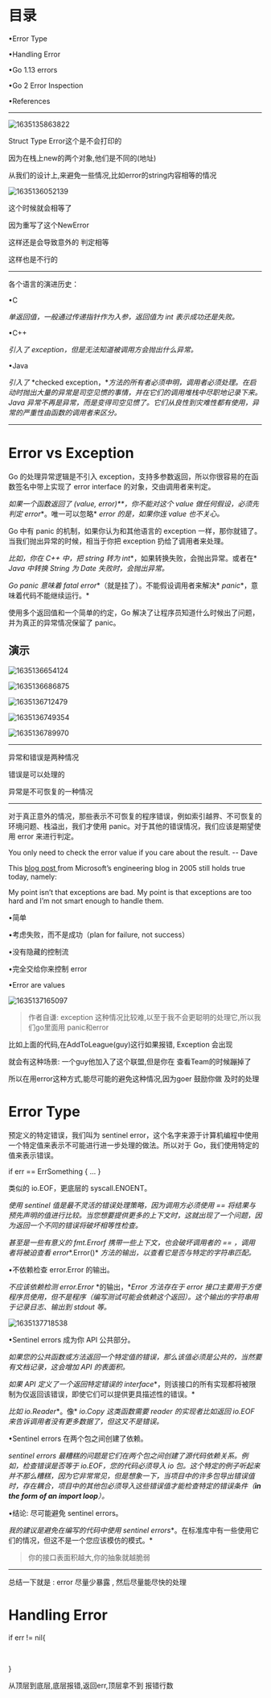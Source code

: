

# 目录

•Error Type

•Handling Error

•Go 1.13 errors

•Go 2 Error Inspection

•References

---

![1635135863822](README/1635135863822.png)





Struct Type Error这个是不会打印的

因为在栈上new的两个对象,他们是不同的(地址)

从我们的设计上,来避免一些情况,比如error的string内容相等的情况





![1635136052139](README/1635136052139.png)

 这个时候就会相等了

因为重写了这个NewError

这样还是会导致意外的 判定相等

这样也是不行的

---

各个语言的演进历史：

•C

  *单返回值，一般通过传递指针作为入参，返回值为* *int* *表示成功还是失败。*

•C++

  *引入了 exception，但是无法知道被调用方会抛出什么异常。*

•Java

  *引入了* *checked exception，**方法的所有者必须申明，调用者必须处理。在启动时抛出大量的异常是司空见惯的事情，并在它们的调用堆栈中尽职地记录下来。Java 异常不再是异常，而是变得司空见惯了。它们从良性到灾难性都有使用，异常的严重性由函数的调用者来区分。*



---

#      **Error vs Exception**  

Go 的处理异常逻辑是不引入 exception，支持多参数返回，所以你很容易的在函数签名中带上实现了 error interface 的对象，交由调用者来判定。

*如果一个函数返回了* *(value, error)**，你不能对这个* *value* *做任何假设，必须先判定* *error**。唯一可以忽略* *error* *的是，如果你连* *value* *也不关心。*

Go 中有 panic 的机制，如果你认为和其他语言的 exception 一样，那你就错了。当我们抛出异常的时候，相当于你把 exception 扔给了调用者来处理。

*比如，你在* *C++* *中，把* *string* *转为* *int**，如果转换失败，会抛出异常。或者在* *Java* *中转换* *String* *为* *Date* *失败时，会抛出异常。*

*Go panic* *意味着* *fatal error**（就是挂了）。不能假设调用者来解决* *panic**，意味着代码不能继续运行。*

使用多个返回值和一个简单的约定，Go 解决了让程序员知道什么时候出了问题，并为真正的异常情况保留了 panic。



## 演示

![1635136654124](README/1635136654124.png)

![1635136686875](README/1635136686875.png)

![1635136712479](README/1635136712479.png)

![1635136749354](README/1635136749354.png)

![1635136789970](README/1635136789970.png)





---





异常和错误是两种情况



错误是可以处理的

异常是不可恢复的一种情况

---



对于真正意外的情况，那些表示不可恢复的程序错误，例如索引越界、不可恢复的环境问题、栈溢出，我们才使用 panic。对于其他的错误情况，我们应该是期望使用 error 来进行判定。

You only need to check the error value if you care about the result. -- Dave

This [blog post ](https://devblogs.microsoft.com/oldnewthing/?p=36693)from Microsoft’s engineering blog in 2005 still holds true today, namely:

My point isn’t that exceptions are bad. My point is that exceptions are too hard and I’m not smart enough to handle them.

•简单

•考虑失败，而不是成功（plan for failure, not success）

•没有隐藏的控制流

•完全交给你来控制 error

•Error are values



![1635137165097](README/1635137165097.png)

> 作者自谦: exception 这种情况比较难,以至于我不会更聪明的处理它,所以我们go里面用 panic和error



比如上面的代码,在AddToLeague(guy)这行如果报错, Exception 会出现

就会有这种场景: 一个guy他加入了这个联盟,但是你在 查看Team的时候蹦掉了

所以在用error这种方式,能尽可能的避免这种情况,因为goer 鼓励你做 及时的处理





# Error Type





预定义的特定错误，我们叫为 sentinel error，这个名字来源于计算机编程中使用一个特定值来表示不可能进行进一步处理的做法。所以对于 Go，我们使用特定的值来表示错误。

if err == ErrSomething { … }

类似的 io.EOF，更底层的 syscall.ENOENT。





*使用 sentinel 值是最不灵活的错误处理策略，因为调用方必须使用* *==* *将结果与预先声明的值进行比较。当您想要提供更多的上下文时，这就出现了一个问题，因为返回一个不同的错误将破坏相等性检查。*

*甚至是一些有意义的* *fmt.Errorf* *携带一些上下文，也会破坏调用者的* *==* *，调用者将被迫查看 error**.Error()* *方法的输出，以查看它是否与特定的字符串匹配。*

•不依赖检查 error.Error 的输出。

  *不应该依赖检测* *error.Error* *的输出，**Error* *方法存在于* *error* *接口主要用于方便程序员使用，但不是程序（编写测试可能会依赖这个返回）。这个输出的字符串用于记录日志、输出到* *stdout* *等。*



![1635137718538](README/1635137718538.png)



•Sentinel errors 成为你 API 公共部分。

  *如果您的公共函数或方法返回一个特定值的错误，那么该值必须是公共的，当然要有文档记录，这会增加 API 的表面积。*

  *如果 API 定义了一个返回特定错误的* *interface**，则该接口的所有实现都将被限制为仅返回该错误，即使它们可以提供更具描述性的错误。*

  *比如* *io.Reader**。像* *io.Copy* *这类函数需要* *reader* *的实现者比如返回* *io.EOF* *来告诉调用者没有更多数据了，但这又不是错误。*

•Sentinel errors 在两个包之间创建了依赖。

  *sentinel* *errors* *最糟糕的问题是它们在两个包之间创建了源代码依赖关系。例如，检查错误是否等于 io.EOF，您的代码必须导入 io 包。这个特定的例子听起来并不那么糟糕，因为它非常常见，但是想象一下，当项目中的许多包导出错误值时，存在耦合，项目中的其他包必须导入这些错误值才能检查特定的错误条件（**in the form of an import loop**）。*

•结论: 尽可能避免 sentinel errors。

  *我的建议是避免在编写的代码中使用 sentinel* *errors**。在标准库中有一些使用它们的情况，但这不是一个您应该模仿的模式。*



> 你的接口表面积越大,你的抽象就越脆弱

----



总结一下就是 : error 尽量少暴露 , 然后尽量能尽快的处理 

# Handling Error



if err != nil{

​	

}





从顶层到底层,底层报错,返回err,顶层拿不到 报错行数


